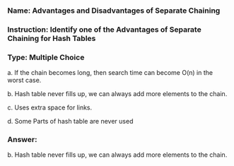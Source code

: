 ### Name: Advantages and Disadvantages of Separate Chaining ###

### Instruction: Identify one of the Advantages of Separate Chaining for Hash Tables ###

### Type: Multiple Choice ###

a. If the chain becomes long, then search time can become O(n) in the worst case.

b. Hash table never fills up, we can always add more elements to the chain.

c. Uses extra space for links.

d. Some Parts of hash table are never used

### Answer: ###

b. Hash table never fills up, we can always add more elements to the chain.
